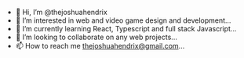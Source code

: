- 👋 Hi, I’m @thejoshuahendrix
- 👀 I’m interested in web and video game design and development...
- 🌱 I’m currently learning React, Typescript and full stack Javascript...
- 💞️ I’m looking to collaborate on any web projects...
- 📫 How to reach me thejoshuahendrix@gmail.com...

<!---
thejoshuahendrix/thejoshuahendrix is a ✨ special ✨ repository because its `README.md` (this file) appears on your GitHub profile.
You can click the Preview link to take a look at your changes.
--->
